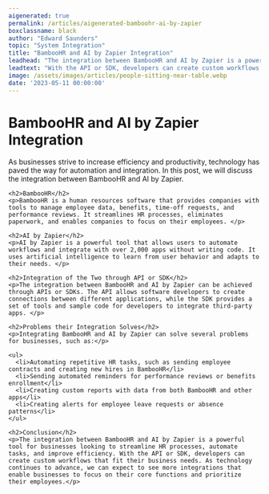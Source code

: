 ```yaml
---
aigenerated: true
permalink: /articles/aigenerated-bamboohr-ai-by-zapier
boxclassname: black
author: "Edward Saunders"
topic: "System Integration"
title: "BambooHR and AI by Zapier Integration"
leadhead: "The integration between BambooHR and AI by Zapier is a powerful tool for businesses looking to streamline HR processes, automate tasks, and improve efficiency"
leadtext: "With the API or SDK, developers can create custom workflows that fit their business needs. As technology continues to advance, we can expect to see more integrations that enable businesses to focus on their core functions and prioritize their employees."
image: /assets/images/articles/people-sitting-near-table.webp
date: '2023-05-11 00:00:00'
---
```

<div class="arttext">    <h1>BambooHR and AI by Zapier Integration</h1>
    <p>As businesses strive to increase efficiency and productivity, technology has paved the way for automation and integration. In this post, we will discuss the integration between BambooHR and AI by Zapier.</p>
    
    <h2>BambooHR</h2>
    <p>BambooHR is a human resources software that provides companies with tools to manage employee data, benefits, time-off requests, and performance reviews. It streamlines HR processes, eliminates paperwork, and enables companies to focus on their employees. </p>
    
    <h2>AI by Zapier</h2>
    <p>AI by Zapier is a powerful tool that allows users to automate workflows and integrate with over 2,000 apps without writing code. It uses artificial intelligence to learn from user behavior and adapts to their needs. </p>
    
    <h2>Integration of the Two through API or SDK</h2>
    <p>The integration between BambooHR and AI by Zapier can be achieved through APIs or SDKs. The API allows software developers to create connections between different applications, while the SDK provides a set of tools and sample code for developers to integrate third-party apps. </p>
    
    <h2>Problems their Integration Solves</h2>
    <p>Integrating BambooHR and AI by Zapier can solve several problems for businesses, such as:</p>
    
    <ul>
      <li>Automating repetitive HR tasks, such as sending employee contracts and creating new hires in BambooHR</li>
      <li>Sending automated reminders for performance reviews or benefits enrollment</li>
      <li>Creating custom reports with data from both BambooHR and other apps</li>
      <li>Creating alerts for employee leave requests or absence patterns</li>
    </ul>
    
    <h2>Conclusion</h2>
    <p>The integration between BambooHR and AI by Zapier is a powerful tool for businesses looking to streamline HR processes, automate tasks, and improve efficiency. With the API or SDK, developers can create custom workflows that fit their business needs. As technology continues to advance, we can expect to see more integrations that enable businesses to focus on their core functions and prioritize their employees.</p>
</div>